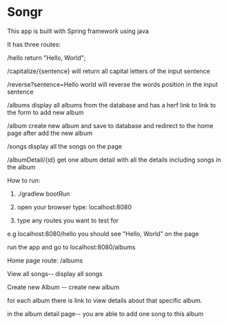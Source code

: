 # **Songr**


This app is built with Spring framework using java

It has three routes:

/hello                             return "Hello, World";


/capitalize/{sentence}              will return all capital letters of the input sentence


/reverse?sentence=Hello world      will reverse the words position in the input sentence


/albums    display all albums from the database and has a herf link to link to the form to add new album

/album     create new album and save to database and redirect to the home page after add the new album

/songs      display all the songs on the page

/albumDetail/{id}  get one album detail with all the details including songs in the album


How to run:
1. ./gradlew bootRun

2. open your browser type: localhost:8080

3. type any routes you want to test for

  e.g localhost:8080/hello
      you should see "Hello, World" on the page
      
 
run the app and go to localhost:8080/albums 

Home page route: /albums
 
View all songs-- display all songs 

Create new Album -- create new album

for each album there is link to view details about that specific album.

in the album detail page-- you are able to add one song to this album 

